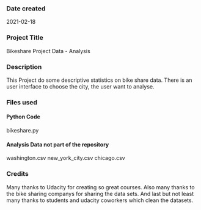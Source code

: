 ### Date created
2021-02-18

### Project Title
Bikeshare Project Data - Analysis

### Description
This Project do some descriptive statistics on bike share data.
There is an user interface to choose the city, the user want to analyse.


### Files used
#### Python Code
bikeshare.py
#### Analysis Data not part of the repository
washington.csv
new_york_city.csv
chicago.csv

### Credits
Many thanks to Udacity for creating so great courses.
Also many thanks to the bike sharing companys for sharing the data sets.
And last but not least many thanks to students and udacity coworkers which clean the datasets.
